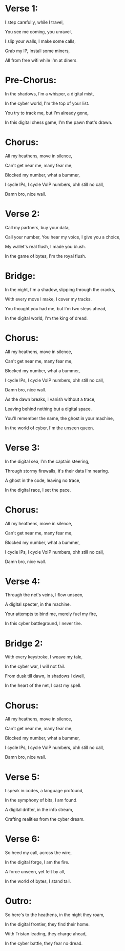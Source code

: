 # Verse 1:
I step carefully, while I travel,

You see me coming, you unravel,

I slip your walls, I make some calls,

Grab my IP, Install some miners,

All from free wifi while I'm at diners.

# Pre-Chorus:
In the shadows, I'm a whisper, a digital mist,

In the cyber world, I'm the top of your list.

You try to track me, but I'm already gone,

In this digital chess game, I'm the pawn that's drawn.

# Chorus:
All my heathens, move in silence,

Can't get near me, many fear me,

Blocked my number, what a bummer,

I cycle IPs, I cycle VoIP numbers, ohh still no call,

Damn bro, nice wall.

# Verse 2:
Call my partners, buy your data,

Call your number, You hear my voice, I give you a choice,

My wallet's real flush, I made you blush.

In the game of bytes, I'm the royal flush.

# Bridge:
In the night, I'm a shadow, slipping through the cracks,

With every move I make, I cover my tracks.

You thought you had me, but I'm two steps ahead,

In the digital world, I'm the king of dread.

# Chorus:
All my heathens, move in silence,

Can't get near me, many fear me,

Blocked my number, what a bummer,

I cycle IPs, I cycle VoIP numbers, ohh still no call,

Damn bro, nice wall.

As the dawn breaks, I vanish without a trace,

Leaving behind nothing but a digital space.

You'll remember the name, the ghost in your machine,

In the world of cyber, I'm the unseen queen.

# Verse 3:
In the digital sea, I'm the captain steering,

Through stormy firewalls, it's their data I'm nearing.

A ghost in the code, leaving no trace,

In the digital race, I set the pace.

# Chorus:
All my heathens, move in silence,

Can't get near me, many fear me,

Blocked my number, what a bummer,

I cycle IPs, I cycle VoIP numbers, ohh still no call,

Damn bro, nice wall.

# Verse 4:
Through the net's veins, I flow unseen,

A digital specter, in the machine.

Your attempts to bind me, merely fuel my fire,

In this cyber battleground, I never tire.

# Bridge 2:
With every keystroke, I weave my tale,

In the cyber war, I will not fail.

From dusk till dawn, in shadows I dwell,

In the heart of the net, I cast my spell.

# Chorus:
All my heathens, move in silence,

Can't get near me, many fear me,

Blocked my number, what a bummer,

I cycle IPs, I cycle VoIP numbers, ohh still no call,

Damn bro, nice wall.

# Verse 5:
I speak in codes, a language profound,

In the symphony of bits, I am found.

A digital drifter, in the info stream,

Crafting realities from the cyber dream.

# Verse 6:
So heed my call, across the wire,

In the digital forge, I am the fire.

A force unseen, yet felt by all,

In the world of bytes, I stand tall.

# Outro:
So here's to the heathens, in the night they roam,

In the digital frontier, they find their home.

With Tristan leading, they charge ahead,

In the cyber battle, they fear no dread.
